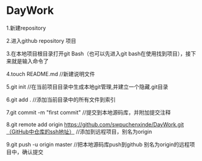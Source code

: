 # DayWork

1.新建repository

2.进入github repository 项目

3.在本地项目根目录打开git Bash（也可以先进入git bash在使用找到项目），接下来就是输入命令了

4.touch README.md //新建说明文件

5.git init //在当前项目目录中生成本地git管理,并建立一个隐藏.git目录

6.git add . //添加当前目录中的所有文件到索引

7.git commit -m "first commit" //提交到本地源码库，并附加提交注释

8.git remote add origin https://github.com/swpuchenxinde/DayWork.git（GitHub中仓库的ssh地址） //添加到远程项目，别名为origin

9.git push -u origin master //把本地源码库push到github 别名为origin的远程项目中，确认提交

